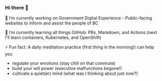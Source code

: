 ### Hi there 👋

🔭 I’m currently working on Government Digital Experience - Public-facing websites to inform and assist the people of BC

🌱 I’m currently learning all things GitHub: PRs, Markdown, and Actions (next I'll learn containers, Kubernetes, and OpenShift)

⚡ Fun fact: A daily meditation practice (first thing in the morning!) can help you
   - regulate your emotions (stay chill on that commute)
   - build your will power (executive malfunctions begone!)
   - cultivate a quiet(er) mind (what was I thinking about just now?)



<!--
**robrien-bcgov/robrien-bcgov** is a ✨ _special_ ✨ repository because its `README.md` (this file) appears on your GitHub profile.

Here are some ideas to get you started:

- 🔭 I’m currently working on ...
- 🌱 I’m currently learning ...
- 👯 I’m looking to collaborate on ...
- 🤔 I’m looking for help with ...
- 💬 Ask me about ...
- 📫 How to reach me: ...
- 😄 Pronouns: ...
- ⚡ Fun fact: ...
-->
